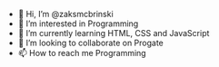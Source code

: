 - 👋 Hi, I’m @zaksmcbrinski
- 👀 I’m interested in Programming
- 🌱 I’m currently learning HTML, CSS and JavaScript
- 💞️ I’m looking to collaborate on Progate
- 📫 How to reach me Programming

<!---
zaksmcbrinski/zaksmcbrinski is a ✨ special ✨ repository because its `README.md` (this file) appears on your GitHub profile.
You can click the Preview link to take a look at your changes.
--->
